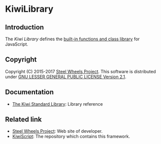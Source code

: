 # KiwiLibrary
## Introduction
The *Kiwi Library* defines the [built-in functions and class library](https://github.com/steelwheels/KiwiScript/blob/master/KiwiLibrary/Document/Library.md) for JavaScript.

## Copyright
Copyright (C) 2015-2017 [Steel Wheels Project](http://steelwheels.github.io/).
This software is distributed under [GNU LESSER GENERAL PUBLIC LICENSE Version 2.1](https://www.gnu.org/licenses/lgpl-2.1-standalone.html).

## Documentation
* [The Kiwi Standard Library](https://github.com/steelwheels/KiwiScript/blob/master/KiwiLibrary/Document/Library.md): Library reference

## Related link
* [Steel Wheels Project](http://steelwheels.github.io): Web site of developer.
* [KiwiScript](https://github.com/steelwheels/KiwiScript): The repository which contains this framework.
